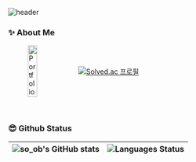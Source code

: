 ![header](https://capsule-render.vercel.app/api?type=waving&height=300&color=gradient&text=Hello,%20I'm%20Soobin%20🙌🏻)

### ✨ About Me
<figure style="display: flex; align-items: center;">  
  <a clss="left-img" href="https://dev-soob.notion.site/4d601b7cd41146beb32923d12f3e2fd2?pvs=74"><img src="https://capsule-render.vercel.app/api?type=rounded&height=290&color=C7A48B&text=💼My%20Portfolio💼&fontColor=ffffff&fontsize=70" alt="Portfolio" width="50%" height="100%"/></a>
  <a>&nbsp&nbsp&nbsp&nbsp&nbsp&nbsp&nbsp</a>
  <a class="right-img" href="https://solved.ac/dhrtnqls0535"><img src="http://mazassumnida.wtf/api/generate_badge?boj=dhrtnqls0535" alt="Solved.ac 프로필" /></a>
</figure>

<br />

### 😎 Github Status

| ![so_ob's GitHub stats](https://github-readme-stats.vercel.app/api?username=endura0535&show_icons=true&theme=vue&hide_border=true) | ![Languages Status](https://github-readme-stats.vercel.app/api/top-langs/?username=endura0535&layout=compact&theme=vue&hide_border=true) |
| ------------- | ------------- |

<br />
